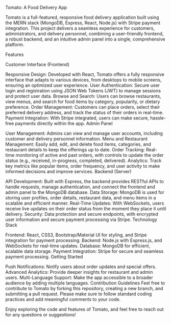 Tomato: A Food Delivery App

Tomato is a full-featured, responsive food delivery application built using the MERN stack (MongoDB, Express, React, Node.js) with Stripe payment integration. This project delivers a seamless experience for customers, administrators, and delivery personnel, combining a user-friendly frontend, a robust backend, and an intuitive admin panel into a single, comprehensive platform.

Features

Customer Interface (Frontend)

Responsive Design: Developed with React, Tomato offers a fully responsive interface that adapts to various devices, from desktops to mobile screens, ensuring an optimized user experience.
User Authentication: Secure user login and registration using JSON Web Tokens (JWT) to manage sessions and protect user data.
Browse and Search: Users can browse restaurants, view menus, and search for food items by category, popularity, or dietary preference.
Order Management: Customers can place orders, select their preferred delivery address, and track the status of their orders in real-time.
Payment Integration: With Stripe integrated, users can make secure, hassle-free payments directly within the app.
Admin Panel

User Management: Admins can view and manage user accounts, including customer and delivery personnel information.
Menu and Restaurant Management: Easily add, edit, and delete food items, categories, and restaurant details to keep the offerings up to date.
Order Tracking: Real-time monitoring of active and past orders, with controls to update the order status (e.g., received, in-progress, completed, delivered).
Analytics: Track key metrics like popular items, order frequency, and user activity to make informed decisions and improve services.
Backend (Server)

API Development: Built with Express, the backend provides RESTful APIs to handle requests, manage authentication, and connect the frontend and admin panel to the MongoDB database.
Data Storage: MongoDB is used for storing user profiles, order details, restaurant data, and menu items in a scalable and efficient manner.
Real-Time Updates: With WebSockets, users receive live updates on their order status from the moment they place it until delivery.
Security: Data protection and secure endpoints, with encrypted user information and secure payment processing via Stripe.
Technology Stack

Frontend: React, CSS3, Bootstrap/Material UI for styling, and Stripe integration for payment processing.
Backend: Node.js with Express.js, and WebSockets for real-time updates.
Database: MongoDB for efficient, scalable data storage.
Payment Integration: Stripe for secure and seamless payment processing.
Getting Started

Push Notifications: Notify users about order updates and special offers.
Advanced Analytics: Provide deeper insights for restaurant and admin users.
Multi-Language Support: Make the app accessible to a broader audience by adding multiple languages.
Contribution Guidelines Feel free to contribute to Tomato by forking this repository, creating a new branch, and submitting a pull request. Please make sure to follow standard coding practices and add meaningful comments to your code.

Enjoy exploring the code and features of Tomato, and feel free to reach out for any questions or suggestions!
